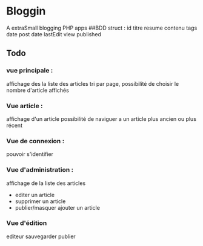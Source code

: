 # Bloggin
A extraSmall blogging PHP apps
##BDD struct :
id
titre
resume
contenu
tags
date post
date lastEdit
view
published

## Todo
### vue principale :
affichage des la liste des articles
tri par page, 
possibilité de choisir le nombre d'article affichés
### Vue article :
affichage d'un article
possibilité de naviguer a un article plus ancien ou plus récent
### Vue de connexion :
pouvoir s'identifier
### Vue d'administration :
affichage de la liste des articles
- editer un article
- supprimer un article
- publier/masquer
ajouter un article
### Vue d'édition 
editeur
sauvegarder
publier
